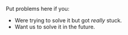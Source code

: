 Put problems here if you:
- Were trying to solve it but got *really* stuck.
- Want us to solve it in the future.
